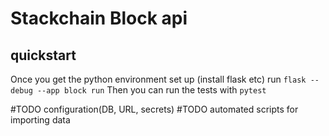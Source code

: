# Stackchain Block api

## quickstart
Once you get the python environment set up (install flask etc)
run 
`flask --debug --app block run`
Then you can run the tests with
`pytest`

#TODO configuration(DB, URL, secrets)
#TODO automated scripts for importing data